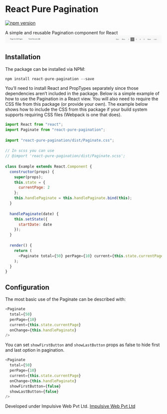 # React Pure Pagination

[![npm version](https://badge.fury.io/js/react-pure-pagination.svg)](https://badge.fury.io/js/react-pure-pagination)

A simple and reusable Pagination component for React
![Sample Pagination](https://raw.githubusercontent.com/sheetalkumar105/react-pure-pagination/master/screen.png)

## Installation

The package can be installed via NPM:

```
npm install react-pure-pagination --save
```

You’ll need to install React and PropTypes separately since those dependencies aren’t included in the package.
Below is a simple example of how to use the Pagination in a React view. You will also need to require the CSS file from this package (or provide your own).
The example below shows how to include the CSS from this package if your build system supports requiring CSS files (Webpack is one that does).

```js
import React from "react";
import Paginate from "react-pure-pagination";

import "react-pure-pagination/dist/Paginate.css";

// In scss you can use
// @import 'react-pure-pagination/dist/Paginate.scss';

class Example extends React.Component {
  constructor(props) {
    super(props);
    this.state = {
      currentPage: 2
    };
    this.handlePaginate = this.handlePaginate.bind(this);
  }

  handlePaginate(date) {
    this.setState({
      startDate: date
    });
  }

  render() {
    return (
      <Paginate total={50} perPage={10} current={this.state.currentPage} onChange={this.handlePaginate} />
    );
  }
}
```

## Configuration

The most basic use of the Paginate can be described with:

```js
<Paginate 
  total={50} 
  perPage={10} 
  current={this.state.currentPage} 
  onChange={this.handlePaginate} 
/>
```

You can set `showFirstButton` and `showLastButton` props as false to hide first and last option in pagination. 

```js
<Paginate 
  total={50} 
  perPage={10} 
  current={this.state.currentPage} 
  onChange={this.handlePaginate} 
  showFirstButton={false}
  showLastButton={false}
/>
```

Developed under Impulsive Web Pvt Ltd.
[Impulsive Web Pvt Ltd](https://impulsiveweb.com/)
